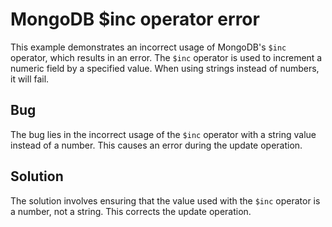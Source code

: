 # MongoDB $inc operator error
This example demonstrates an incorrect usage of MongoDB's `$inc` operator, which results in an error. The `$inc` operator is used to increment a numeric field by a specified value. When using strings instead of numbers, it will fail.

## Bug
The bug lies in the incorrect usage of the `$inc` operator with a string value instead of a number. This causes an error during the update operation.

## Solution
The solution involves ensuring that the value used with the `$inc` operator is a number, not a string. This corrects the update operation.